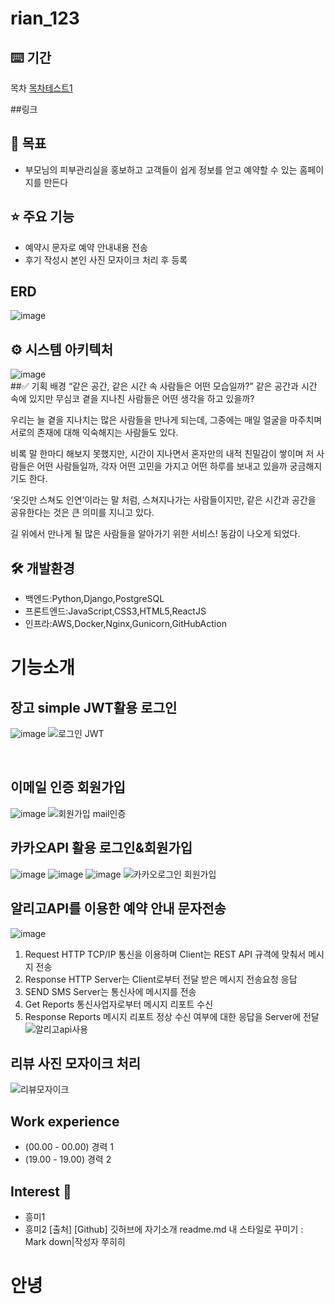 # rian_123

## ⌨️ 기간
목차
[목차테스트1](#주희-Juhee-Cha)

##링크

## 🎯 목표
- 부모님의 피부관리실을 홍보하고 고객들이 쉽게 정보를 얻고 예약할 수 있는 홈페이지를 만든다

## ⭐️ 주요 기능
- 예약시 문자로 예약 안내내용 전송
- 후기 작성시 본인 사진 모자이크 처리 후 등록
## ERD
![image](https://github.com/user-attachments/assets/7419e052-33e4-412b-a657-cd77ee7e7de7)
## ⚙ 시스템 아키텍처
![image](https://github.com/user-attachments/assets/ef6fca99-c4a0-499e-9e8b-f573cd81f638)
<br>
##✅ 기획 배경
“같은 공간, 같은 시간 속 사람들은 어떤 모습일까?”
같은 공간과 시간 속에 있지만 무심코 곁을 지나친 사람들은 어떤 생각을 하고 있을까?

우리는 늘 곁을 지나치는 많은 사람들을 만나게 되는데, 그중에는 매일 얼굴을 마주치며 서로의 존재에 대해 익숙해지는 사람들도 있다.

비록 말 한마디 해보지 못했지만, 시간이 지나면서 혼자만의 내적 친밀감이 쌓이며 저 사람들은 어떤 사람들일까, 각자 어떤 고민을 가지고 어떤 하루를 보내고 있을까 궁금해지기도 한다.

‘옷깃만 스쳐도 인연’이라는 말 처럼, 스쳐지나가는 사람들이지만, 같은 시간과 공간을 공유한다는 것은 큰 의미를 지니고 있다.

길 위에서 만나게 될 많은 사람들을 알아가기 위한 서비스! 동감이 나오게 되었다.
## 🛠️ 개발환경
- 백엔드:Python,Django,PostgreSQL
- 프론트엔드:JavaScript,CSS3,HTML5,ReactJS
- 인프라:AWS,Docker,Nginx,Gunicorn,GitHubAction
  

# 기능소개

## 장고 simple JWT활용 로그인

![image](https://github.com/user-attachments/assets/5b94de80-ddcf-4628-b1de-10eae01c24ac)
![로그인 JWT](https://github.com/user-attachments/assets/5bf62a1e-a880-4015-bfa7-4521f286c3b2)

<br>

## 이메일 인증 회원가입
![image](https://github.com/user-attachments/assets/cff57b15-c7c7-44bf-9ce2-e9f213d24b56)
![회원가입 mail인증 ](https://github.com/user-attachments/assets/bcf80bc8-7dbf-49a6-bf83-1da6b59c2c4d)

## 카카오API 활용 로그인&회원가입
![image](https://github.com/user-attachments/assets/eb68e3ed-46e0-41e5-a8e0-52da1a6df3d0)
![image](https://github.com/user-attachments/assets/6c4e7972-435e-4526-a299-aa404abb9522)
![image](https://github.com/user-attachments/assets/766878bd-d785-45c5-ab92-1cd6a783cf0a)
![카카오로그인   회원가입](https://github.com/user-attachments/assets/62c5c8e7-7f18-410c-8c39-6ac9d911854d)

## 알리고API를 이용한 예약 안내 문자전송
![image](https://github.com/user-attachments/assets/502a1bd3-9e79-47e8-8bc7-af459f698019)
1. Request HTTP TCP/IP 통신을 이용하며 Client는 REST API 규격에 맞춰서 메시지 전송<br>
2. Response HTTP Server는 Client로부터 전달 받은 메시지 전송요청 응답<br>
3. SEND SMS Server는 통신사에 메시지를 전송<br>
4. Get Reports 통신사업자로부터 메시지 리포트 수신<br>
5. Response Reports 메시지 리포트 정상 수신 여부에 대한 응답을 Server에 전달<br>
![알리고api사용](https://github.com/user-attachments/assets/b9167316-6b4d-4753-9075-01a6e1dc4de1)


## 리뷰 사진 모자이크 처리
![리뷰모자이크](https://github.com/user-attachments/assets/4634b774-38b1-4671-9147-bb9804fa514b)

## Work experience 

- (00.00 - 00.00) 경력 1
- (19.00 - 19.00) 경력 2

## Interest 👀
- 흥미1
- 흥미2
[출처] [Github] 깃허브에 자기소개 readme.md 내 스타일로 꾸미기 : Mark down|작성자 쭈히히
# 안녕
